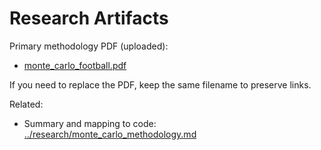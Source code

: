 # Research Artifacts

Primary methodology PDF (uploaded):
- [monte_carlo_football.pdf](monte_carlo_football.pdf)

If you need to replace the PDF, keep the same filename to preserve links.

Related:
- Summary and mapping to code: [../research/monte_carlo_methodology.md](monte_carlo_methodology.md)